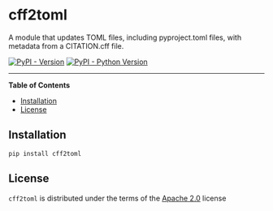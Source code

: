 # cff2toml

A module that updates TOML files, including pyproject.toml files, with metadata from a CITATION.cff file.

[![PyPI - Version](https://img.shields.io/pypi/v/cff2toml.svg)](https://pypi.org/project/cff2toml)
[![PyPI - Python Version](https://img.shields.io/pypi/pyversions/cff2toml.svg)](https://pypi.org/project/cff2toml)

---

**Table of Contents**

- [Installation](#installation)
- [License](#license)

## Installation

```console
pip install cff2toml
```

## License

`cff2toml` is distributed under the terms of the [Apache 2.0](https://spdx.org/licenses/Apache-2.0.html) license
